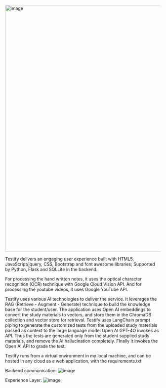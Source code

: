 <img width="800" alt="image" src="https://github.com/user-attachments/assets/e17cc961-c771-40b7-a60d-b9c7604df0e8">

Testify delivers an engaging user experience built with HTML5, JavaScript/jquery, CSS, Bootstrap and font awesome libraries; 
Supported by Python, Flask and SQLLite in the backend. 

For processing the hand written notes, it uses the optical character recognition (OCR) technique with Google Cloud Vision API. And for processing the youtube videos, it uses Google YouTube API.

Testify uses various AI technologies to deliver the service. It leverages the RAG (Retrieve - Augment - Generate) technique to build the knowledge base for the student/user. The application uses Open AI embeddings to convert the study materials to vectors, and store them in the ChromaDB collection and vector store for retrieval. Testify uses LangChain prompt piping to generate the customized tests from the uploaded study materials passed as context to the large language model Open AI GPT-4O invokes as API. Thus the tests are generated only from the student supplied study materials, and remove the AI hallucination completely. FInally it invokes the Open AI API to grade the test.

Testify runs from a virtual environment in my local machine, and can be hosted in any cloud as a web application, with the requirements.txt

Backend communication:
![image](https://github.com/user-attachments/assets/371b2a01-b355-4db7-9e51-d5d9d2ea7645)

Experience Layer:
![image](https://github.com/user-attachments/assets/0f22db02-affb-483d-844b-750e7961963c)

